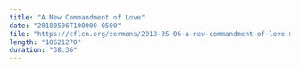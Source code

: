 ```yaml
---
title: "A New Commandment of Love"
date: "20180506T100000-0500"
file: "https://cflcn.org/sermons/2018-05-06-a-new-commandment-of-love.m4a"
length: "18621270"
duration: "38:36"
---
```

